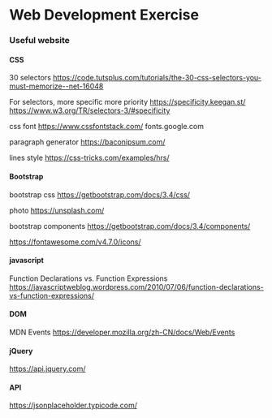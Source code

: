 # Web Development Exercise

### **Useful website**
#### **CSS**
30 selectors
https://code.tutsplus.com/tutorials/the-30-css-selectors-you-must-memorize--net-16048

For selectors, more specific more priority
https://specificity.keegan.st/
https://www.w3.org/TR/selectors-3/#specificity

css font 
https://www.cssfontstack.com/
fonts.google.com

paragraph generator
https://baconipsum.com/

lines style
https://css-tricks.com/examples/hrs/

#### **Bootstrap**
bootstrap css
https://getbootstrap.com/docs/3.4/css/

photo
https://unsplash.com/

bootstrap components
https://getbootstrap.com/docs/3.4/components/

https://fontawesome.com/v4.7.0/icons/


#### **javascript**

Function Declarations vs. Function Expressions
https://javascriptweblog.wordpress.com/2010/07/06/function-declarations-vs-function-expressions/

#### **DOM**
MDN Events
https://developer.mozilla.org/zh-CN/docs/Web/Events

#### **jQuery**

https://api.jquery.com/

#### **API**
https://jsonplaceholder.typicode.com/



